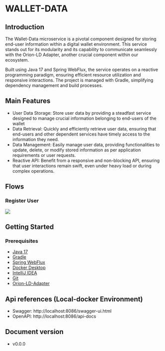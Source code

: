 # WALLET-DATA

## Introduction
The Wallet-Data microservice is a pivotal component designed for storing end-user information within a digital wallet environment. This service stands out for its modularity and its capability to communicate seamlessly with the Orion-LD Adapter, another crucial component within our ecosystem.

Built using Java 17 and Spring WebFlux, the service operates on a reactive programming paradigm, ensuring efficient resource utilization and responsive interactions. The project is managed with Gradle, simplifying dependency management and build processes.

## Main Features
* User Data Storage: Store user data by providing a steadfast service designed to manage crucial information belonging to end-users of the wallet
* Data Retrieval: Quickly and efficiently retrieve user data, ensuring that end-users and other dependent services have timely access to the information they need.
* Data Management: Easily manage user data, providing functionalities to update, delete, or modify stored information as per application requirements or user requests.
* Reactive API: Benefit from a responsive and non-blocking API, ensuring that user interactions remain swift, even under heavy load or during complex operations.

## Flows

### Register User
[![](https://www.mermaidchart.com/raw/c8cba564-fdac-4fdd-93db-7e960315d1e4?version=v0.1&theme=light&format=svg)](https://www.mermaidchart.com/raw/c8cba564-fdac-4fdd-93db-7e960315d1e4?version=v0.1&theme=light&format=svg)


## Getting Started
### Prerequisites
- [Java 17](https://www.oracle.com/java/technologies/javase/jdk17-archive-downloads.html)
- [Gradle](https://gradle.org/install/)
- [Spring WebFlux](https://docs.spring.io/spring-framework/reference/web/webflux.html)
- [Docker Desktop](https://www.docker.com/)
- [IntelliJ IDEA](https://www.jetbrains.com/idea/)
- [Git](https://git-scm.com/)
- [Orion-LD-Adapter](https://github.com/in2workspace/in2-orionld-adapter.git)

## Api references (Local-docker Environment)
* Swagger: http://localhost:8086/swagger-ui.html
* OpenAPI: http://localhost:8086/api-docs

## Document version
* v0.0.0